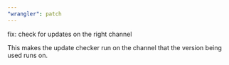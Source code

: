 ```yaml
---
"wrangler": patch
---
```


fix: check for updates on the right channel

This makes the update checker run on the channel that the version being used runs on.
